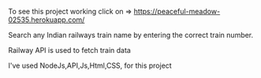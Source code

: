 To see this project working click on => https://peaceful-meadow-02535.herokuapp.com/

Search any Indian railways train name by entering the correct train number.

Railway API is used to fetch train data

I've used NodeJs,API,Js,Html,CSS, for this project
